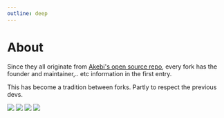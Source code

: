 ```yaml
---
outline: deep
---
```


# About
Since they all originate from [Akebi's open source repo](https://github.com/NctimeAza/AnimeGame-Cheat-3.3/), every fork has the founder and maintainer,.. etc information in the first entry.

This has become a tradition between forks. Partly to respect the previous devs.

<img src="/cheats/acrepi/p1.webp">

<img src="/cheats/bkebi/p2.webp">

<img src="/cheats/kebabi/kebabi.webp">

<img src="/cheats/korepi/firstrelease.webp">

